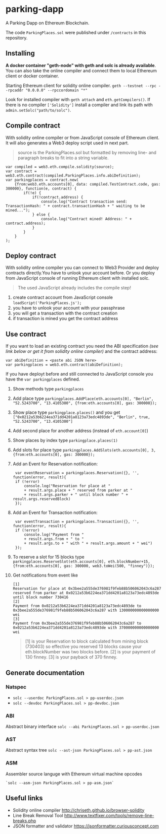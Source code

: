 # parking-dapp
A Parking Dapp on Ethereum Blockchain.

The code `ParkingPlaces.sol` were published under `/contracts` in this repository. 

## Installing
**A docker container "geth-node" with geth and solc is already available**. You can also take the online compiler and connect them to local Ethereum client or docker container.

Starting Ethereum client for solidity online compiler.
`geth --testnet --rpc --rpcaddr "0.0.0.0" --rpccordomain "*"`

Look for installed compiler with `geth attach` and `eth.getCompilers()`. If there is no compiler `['Solidity']` install a compiler and link its path with `admin.setSolc("path/to/solc")`.

## Compile contract
With solidity online compiler or from JavaScript console of Ethereum client. 
It will also generates a Web3 deploy script used in next part.

> source is the ParkingPlaces.sol but formatted by removing line- and paragraph breaks to fit into a string variable.

	var compiled = web3.eth.compile.solidity(source);
	var contract = web3.eth.contract(compiled.ParkingPlaces.info.abiDefinition);
	var parkingplaces = contract.new(
		{from:web3.eth.accounts[0], data: compiled.TestContract.code, gas: 300000}, function(e, contract) {
    		if(!e) {
      			if(!contract.address) {
        			console.log("Contract transaction send: TransactionHash: " + contract.transactionHash + " waiting to be mined...");
      			} else {
        			console.log("Contract mined! Address: " + contract.address);
      			}
    		}
		}
	);

## Deploy contract
With solidity online compiler you can connect to Web3 Provider and deploy contracts directly.You have to unlook your account before. Or you deploy from JavaScript console of running Ethereum client with installed solc.

> The used JavaScript already includes the compile step!

1. create contract account from JavaScript console `loadScript('ParkingPlaces.js');`
2. you have to unlook your account with your passphrase
3. you will get a transaction with the contract creation
4. if transaction is mined you get the contract address

## Use contract

If you want to load an existing contract you need the ABI specification *(see link below or get it from solidity online compiler)* and the contract address:

	var abiDefinition = <paste abi JSON here>
	var parkingplaces = web3.eth.contract(abiDefinition);

If you have deployt before and still connected to JavaScript console you have the `var parkingplaces` defined.

1. Show methods type `parkingplaces`
2. Add place type `parkingplaces.AddPlace(eth.accounts[0], "Berlin", "52.5243700", "13.4105300", {from:eth.accounts[0], gas: 300000});`
3. Show place type `parkingplace.places()` and you get `["0x0212a53b6224ea371dd4201a8123a73edc4893de", "Berlin", true, "52.5243700", "13.4105300"]`
4. Add second place for another address (instead of `eth.account[0]`)
5. Show places by index type `parkingplace.places(1)`
6. Add slots for place type `parkingplaces.AddSlots(eth.accounts[0], 3, {from:eth.accounts[0], gas: 300000});`
7. Add an Event for Reservation notification:

	    var eventReservation = parkingplaces.Reservation({}, '', function(error, result){
	    if (!error)
	    	console.log("Reservation for place at " 
	    	+ result.args.place + " reserved from parker at " 
	    	+ result.args.parker + " until block number " + result.args.reservedBlock)
	    });
8. Add an Event for Transaction notification:

	    var eventTransaction = parkingplaces.Transaction({}, '', function(error, result){
	    if (!error)
	    	console.log("Payment from " 
	    	+ result.args.from + " to " 
	    	+ result.args.to + " with " + result.args.amount + " wei")
	    });

9. To reserve a slot for 15 blocks type `parkingplaces.ReserveSlot(eth.accounts[0], eth.blockNumber+15, {from:eth.accounts[0], gas: 300000, web3.toWei(500, "finney")});`
10. Get notifications from event like 

    	[1]
		Reservation for place at 0x3bee2a555de376981f9feb88b506062043c6a287 reserved from parker at 0x0212a53b6224ea371dd4201a8123a73edc4893de until block number 730416
		[2]
		Payment from 0x0212a53b6224ea371dd4201a8123a73edc4893de to 0x3bee2a555de376981f9feb88b506062043c6a287 with 130000000000000000 wei
		[3]
		Payment from 0x3bee2a555de376981f9feb88b506062043c6a287 to 0x0212a53b6224ea371dd4201a8123a73edc4893de with 370000000000000000 wei

	> [1] is your Reservation to block calculated from mining block (730403) so effective you reserved 13 blocks cause your eth.blockNumber was two blocks before.
	> [2] is your payment of 130 finney.
	> [3] is your payback of 370 finney.

## Generate documentation

### Natspec 

- `solc --userdoc ParkingPlaces.sol > pp-userdoc.json`
- `solc --devdoc ParkingPlaces.sol > pp-devdoc.json`

### ABI
Abstract binary interface `solc --abi ParkingPlaces.sol > pp-userdoc.json` 

### AST
Abstract syntax tree `solc --ast-json ParkingPlaces.sol > pp-ast.json`

### ASM
Assembler source languge with Ethereum virtual machine opcodes

	`solc --asm-json ParkingPlaces.sol > pp-asm.json`

## Useful links
- Solidity online compiler <http://chriseth.github.io/browser-solidity>
- Line Break Removal Tool <http://www.textfixer.com/tools/remove-line-breaks.php>
- JSON formatter and validator <https://jsonformatter.curiousconcept.com>

